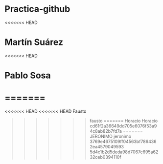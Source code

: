  # Practica-github
<<<<<<< HEAD

# Martín Suárez
<<<<<<< HEAD

# Pablo Sosa
=======
=======
<<<<<<< HEAD
<<<<<<< HEAD
Fausto

>>>>>>> fausto
=======
Horacio
>>>>>>> Horacio
>>>>>>> cd61f2a36649dd705e6076f53a94c8ab82b7fd7a
=======
JERONIMO
>>>>>>> jeronimo
>>>>>>> 3769e4675109ff04563bf7864362ea4579049593
>>>>>>> 5d4c1b2d5deda98d7067c695a6232ceb0394110f
